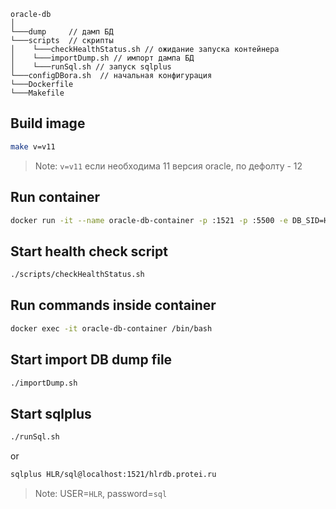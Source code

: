 ```
oracle-db
│
└───dump     // дамп БД
└───scripts  // скрипты 
│    └───checkHealthStatus.sh // ожидание запуска контейнера
│    └───importDump.sh // импорт дампа БД
│    └───runSql.sh // запуск sqlplus
└───configDBora.sh  // начальная конфигурация
└───Dockerfile
└───Makefile
```

## Build image
```sh
make v=v11
```
> Note: `v=v11` если необходима 11 версия oracle, по дефолту - 12

## Run container
```sh
docker run -it --name oracle-db-container -p :1521 -p :5500 -e DB_SID=HLR -e DB_PDB=hlrdb  -e DB_DOMAIN=protei.ru oracle-db
```

## Start health check script
```sh
./scripts/checkHealthStatus.sh
```

## Run commands inside container
```sh
docker exec -it oracle-db-container /bin/bash
```

## Start import DB dump file
```sh
./importDump.sh
```
## Start sqlplus
```sh
./runSql.sh
```
or
```sh
sqlplus HLR/sql@localhost:1521/hlrdb.protei.ru
```
> Note: USER=`HLR`, password=`sql`